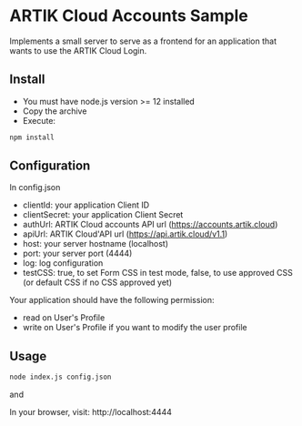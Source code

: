 # ARTIK Cloud Accounts Sample

Implements a small server to serve as a frontend for an application that wants to use the ARTIK Cloud Login.

## Install

- You must have node.js version >= 12 installed
- Copy the archive
- Execute:
```bash
npm install
```

## Configuration

In config.json
- clientId: your application Client ID
- clientSecret: your application Client Secret
- authUrl: ARTIK Cloud accounts API url (https://accounts.artik.cloud)
- apiUrl: ARTIK Cloud'API url (https://api.artik.cloud/v1.1)
- host: your server hostname (localhost)
- port: your server port (4444)
- log: log configuration
- testCSS: true, to set Form CSS in test mode, false, to use approved CSS (or default CSS if no CSS approved yet)

Your application should have the following permission:
- read on User's Profile
- write on User's Profile if you want to modify the user profile

## Usage

```bash
node index.js config.json
```

and

In your browser, visit: http://localhost:4444



